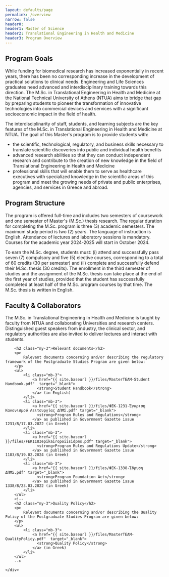 ```yaml
---
layout: defaults/page
permalink: /overview
narrow: false
header0: 
header1: Master of Science
header2: Translational Engineering in Health and Medicine
header3: Program Overview
---
```


<div class="container">
    <div class="row flex-column">
        <h2 class="my-3">
            Program Goals
        </h2>
        <p>
            While funding for biomedical research has increased exponentially in recent years, there has been no corresponding increase
            in the development of practical solutions to clinical needs. Engineering and Life Sciences graduates need advanced and
            interdisciplinary training towards this direction. The M.Sc. in Translational Engineering in Health and Medicine at the National
            Technical University of Athens (NTUA) aims to bridge that gap by preparing students to pioneer the transformation of innovative
            technologies into commercial devices and services with a significant socioeconomic impact in the field of health.
        </p>
        <p>
            The interdisciplinarity of staff, students, and learning subjects are the key features of the
            M.Sc. in Translational Engineering in Health and Medicine at NTUA.
            The goal of this Master's program is to provide students with:
        </p>
        <ul>
            <li class="mb-3">the scientific, technological, regulatory, and business skills necessary to translate scientific discoveries into
                public and individual health benefits</li>
            <li class="mb-3">advanced research abilities so that they can conduct independent research and contribute to the creation
                of new knowledge in the field of Translational Engineering in Health and Medicine</li>
            <li class="mb-3">professional skills that will enable them to serve as healthcare executives with specialized knowledge in
                the scientific areas of this program and meet the growing needs of private and public enterprises,
                agencies, and services in Greece and abroad.
            </li>
        </ul>
        <h2 class="my-3">
            Program Structure
        </h2>
        <p>
            The program is offered full-time and includes two semesters of coursework and one semester of Master's (M.Sc.) thesis research. The regular
            duration for completing the M.Sc. program is three (3) academic semesters. The maximum study period is two (2) years. The language of
            instruction is English. Attendance of lectures and laboratory sessions is mandatory. Courses for the academic year 2024-2025 will start in
            October 2024.
        </p>
        <p>
            To earn the M.Sc. degree, students must: (i) attend and successfully pass seven (7) compulsory and five (5) elective courses, corresponding
            to a total of 60 credits (30 per semester) and (ii) complete and successfully defend their M.Sc. thesis (30 credits). The enrollment in the
            third semester of studies and the assignment of the M.Sc. thesis can take place at the end of the first year of studies, provided that the
            student has successfully completed at least half of the M.Sc. program courses by that time. The M.Sc. thesis is written in English.
        </p>
        <h2 class="my-3">
            Faculty & Collaborators
        </h2>
        <p>
            The M.Sc. in Translational Engineering in Health and Medicine is taught by faculty from NTUA and collaborating Universities and research
            centers. Distinguished guest speakers from industry, the clinical sector, and regulatory authorities are also invited to deliver lectures and
            interact with students.
        </p>

        <h2 class="my-3">Relevant documents</h2>
        <p>
            Relevant documents concerning and/or describing the regulatory framework of the Postgraduate Studies Program are given below:
        </p>
        <ul>
            <li class="mb-3">
                <a href="{{ site.baseurl }}/files/MasterTEAM-Student Handbook.pdf"  target="_blank">
                  <strong>Student Handbook</strong>
                </a> (in English)
            </li>
            <li class="mb-3">
                <a href="{{ site.baseurl }}/files/ΦΕΚ-1231-Έγκριση Κανονισμού Λειτουργίας ΔΠΜΣ.pdf" target="_blank">
                  <strong>Program Rules and Regulations</strong>
                </a> as published in Government Gazette issue 1231/B/17.03.2022 (in Greek)
            </li>
            <li class="mb-3">
                <a href="{{ site.baseurl }}/files/FEK1183epikairopoiisidpms.pdf" target="_blank">
                  <strong>Program Rules and Regulations Update</strong>
                </a> as published in Government Gazette issue 1183/B/19.02.2024 (in Greek)
            </li>
            <li class="mb-3">
                <a href="{{ site.baseurl }}/files/ΦΕΚ-1338-Ίδρυση ΔΠΜΣ.pdf" target="_blank">
                  <strong>Program Foundation Act</strong>
                </a> as published in Government Gazette issue 1338/B/23.03.2022 (in Greek)
            </li>
        </ul>
        <!--
        <h2 class="my-3">Quality Policy</h2>
        <p>
            Relevant documents concerning and/or describing the Quality Policy of the Postgraduate Studies Program are given below:
        </p>
        <ul>
            <li class="mb-3">
                <a href="{{ site.baseurl }}/files/MasterTEAM-QualityPolicy.pdf"  target="_blank">
                  <strong>Quality Policy</strong>
                </a> (in Greek)
            </li>
        </ul>
        -->

    </div>

</div>
